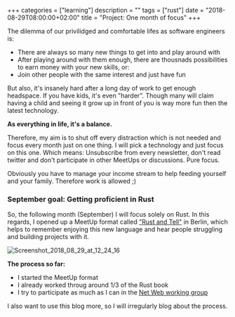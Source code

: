 +++
categories = ["learning"]
description = ""
tags = ["rust"]
date = "2018-08-29T08:00:00+02:00"
title = "Project: One month of focus"
+++

The dilemma of our privilidged and comfortable lifes as software engineers is:

- There are always so many new things to get into and play around with
- After playing around with them enough, there are thousnads possibilities to earn money with your new skills, or:
- Join other people with the same interest and just have fun

But also, it's insanely hard after a long day of work to get enough headspace. If you have kids, it's even "harder". Though many will claim having a child and seeing it grow up in front of you is way more fun then the latest technology.

**As everything in life, it's a balance.**

Therefore, my aim is to shut off every distraction which is not needed and focus every month just on one thing. I will pick a technology and just focus on this one. Which means: Unsubscribe from every newsletter, don't read twitter and don't participate in other MeetUps or discussions. Pure focus.

Obviously you have to manage your income stream to help feeding yourself and your family. Therefore work is allowed ;)

### September goal: Getting proficient in Rust


So, the following month (September) I will focus solely on Rust. In this regards, I opened up a MeetUp format called ["Rust and Tell"](https://www.meetup.com/Rust-Berlin/events/254194727/) in Berlin, which helps to remember enjoying this new language and hear people struggling and building projects with it.

<img src="https://preview.ibb.co/hUgLk9/Screenshot_2018_08_29_at_12_24_16.png" alt="Screenshot_2018_08_29_at_12_24_16" border="0">

**The process so far:**

- I started the MeetUp format
- I already worked throug around 1/3 of the Rust book
- I try to participate as much as I can in the [Net Web working group](https://github.com/rust-net-web)


I also want to use this blog more, so I will irregularly blog about the process.